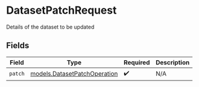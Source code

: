# DatasetPatchRequest

Details of the dataset to be updated


## Fields

| Field                                                              | Type                                                               | Required                                                           | Description                                                        |
| ------------------------------------------------------------------ | ------------------------------------------------------------------ | ------------------------------------------------------------------ | ------------------------------------------------------------------ |
| `patch`                                                            | [models.DatasetPatchOperation](../models/datasetpatchoperation.md) | :heavy_check_mark:                                                 | N/A                                                                |